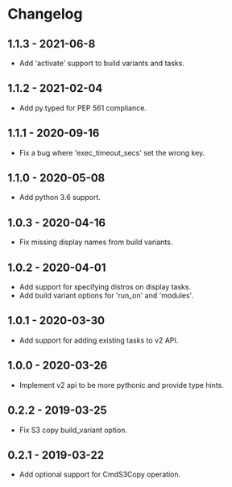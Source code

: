 # Changelog

## 1.1.3 - 2021-06-8
- Add 'activate' support to build variants and tasks.

## 1.1.2 - 2021-02-04
- Add py.typed for PEP 561 compliance.

## 1.1.1 - 2020-09-16
- Fix a bug where 'exec_timeout_secs' set the wrong key.

## 1.1.0 - 2020-05-08
* Add python 3.6 support.

## 1.0.3 - 2020-04-16
- Fix missing display names from build variants.

## 1.0.2 - 2020-04-01
- Add support for specifying distros on display tasks.
- Add build variant options for 'run_on' and 'modules'.

## 1.0.1 - 2020-03-30
- Add support for adding existing tasks to v2 API.

## 1.0.0 - 2020-03-26
- Implement v2 api to be more pythonic and provide type hints.

## 0.2.2 - 2019-03-25
- Fix S3 copy build_variant option.

## 0.2.1 - 2019-03-22
- Add optional support for CmdS3Copy operation.
